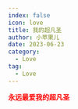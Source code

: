 ```yaml
---
index: false
icon: love
title: 我的超凡圣
author: 小苹果儿
date: 2023-06-23
category:
  - Love
tag:
  - Love
---
```


**<font color=red>永远最爱我的超凡圣</font>**
